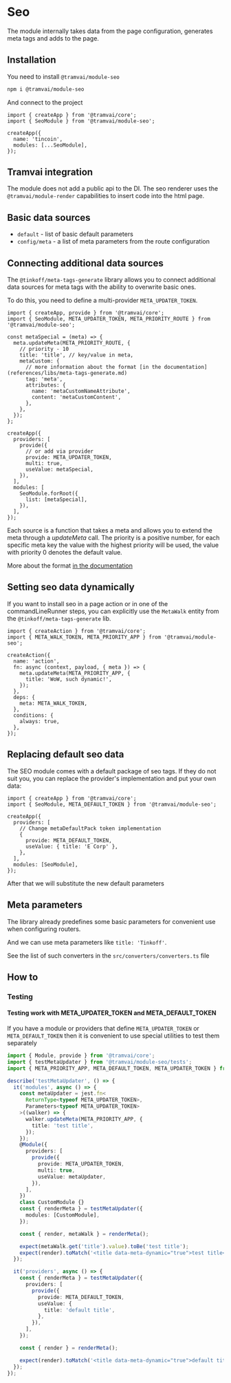 # Seo

The module internally takes data from the page configuration, generates meta tags and adds to the page.

## Installation

You need to install `@tramvai/module-seo`

```bash
npm i @tramvai/module-seo
```

And connect to the project

```tsx
import { createApp } from '@tramvai/core';
import { SeoModule } from '@tramvai/module-seo';

createApp({
  name: 'tincoin',
  modules: [...SeoModule],
});
```

## Tramvai integration

The module does not add a public api to the DI.
The seo renderer uses the `@tramvai/module-render` capabilities to insert code into the html page.

## Basic data sources

- `default` - list of basic default parameters
- `config/meta` - a list of meta parameters from the route configuration

## Connecting additional data sources

The `@tinkoff/meta-tags-generate` library allows you to connect additional data sources for meta tags with the ability to overwrite basic ones.

To do this, you need to define a multi-provider `META_UPDATER_TOKEN`.

```tsx
import { createApp, provide } from '@tramvai/core';
import { SeoModule, META_UPDATER_TOKEN, META_PRIORITY_ROUTE } from '@tramvai/module-seo';

const metaSpecial = (meta) => {
  meta.updateMeta(META_PRIORITY_ROUTE, {
    // priority - 10
    title: 'title', // key/value in meta,
    metaCustom: {
      // more information about the format [in the documentation](references/libs/meta-tags-generate.md)
      tag: 'meta',
      attributes: {
        name: 'metaCustomNameAttribute',
        content: 'metaCustomContent',
      },
    },
  });
};

createApp({
  providers: [
    provide({
      // or add via provider
      provide: META_UPDATER_TOKEN,
      multi: true,
      useValue: metaSpecial,
    }),
  ],
  modules: [
    SeoModule.forRoot({
      list: [metaSpecial],
    }),
  ],
});
```

Each source is a function that takes a meta and allows you to extend the meta through a _updateMeta_ call.
The priority is a positive number, for each specific meta key the value with the highest priority will be used, the value with priority 0 denotes the default value.

More about the format [in the documentation](references/libs/meta-tags-generate.md)

## Setting seo data dynamically

If you want to install seo in a page action or in one of the commandLineRunner steps, you can explicitly use the `MetaWalk` entity from the `@tinkoff/meta-tags-generate` lib.

```tsx
import { createAction } from '@tramvai/core';
import { META_WALK_TOKEN, META_PRIORITY_APP } from '@tramvai/module-seo';

createAction({
  name: 'action',
  fn: async (context, payload, { meta }) => {
    meta.updateMeta(META_PRIORITY_APP, {
      title: 'WoW, such dynamic!',
    });
  },
  deps: {
    meta: META_WALK_TOKEN,
  },
  conditions: {
    always: true,
  },
});
```

## Replacing default seo data

The SEO module comes with a default package of seo tags. If they do not suit you, you can replace the provider's implementation and put your own data:

```tsx
import { createApp } from '@tramvai/core';
import { SeoModule, META_DEFAULT_TOKEN } from '@tramvai/module-seo';

createApp({
  providers: [
    // Change metaDefaultPack token implementation
    {
      provide: META_DEFAULT_TOKEN,
      useValue: { title: 'E Corp' },
    },
  ],
  modules: [SeoModule],
});
```

After that we will substitute the new default parameters

## Meta parameters

The library already predefines some basic parameters for convenient use when configuring routers.

And we can use meta parameters like `title: 'Tinkoff'`.

See the list of such converters in the `src/converters/converters.ts` file

## How to

### Testing

#### Testing work with META_UPDATER_TOKEN and META_DEFAULT_TOKEN

If you have a module or providers that define `META_UPDATER_TOKEN` or `META_DEFAULT_TOKEN` then it is convenient to use special utilities to test them separately

```ts
import { Module, provide } from '@tramvai/core';
import { testMetaUpdater } from '@tramvai/module-seo/tests';
import { META_PRIORITY_APP, META_DEFAULT_TOKEN, META_UPDATER_TOKEN } from '@tramvai/module-seo';

describe('testMetaUpdater', () => {
  it('modules', async () => {
    const metaUpdater = jest.fn<
      ReturnType<typeof META_UPDATER_TOKEN>,
      Parameters<typeof META_UPDATER_TOKEN>
    >((walker) => {
      walker.updateMeta(META_PRIORITY_APP, {
        title: 'test title',
      });
    });
    @Module({
      providers: [
        provide({
          provide: META_UPDATER_TOKEN,
          multi: true,
          useValue: metaUpdater,
        }),
      ],
    })
    class CustomModule {}
    const { renderMeta } = testMetaUpdater({
      modules: [CustomModule],
    });

    const { render, metaWalk } = renderMeta();

    expect(metaWalk.get('title').value).toBe('test title');
    expect(render).toMatch('<title data-meta-dynamic="true">test title</title>');
  });

  it('providers', async () => {
    const { renderMeta } = testMetaUpdater({
      providers: [
        provide({
          provide: META_DEFAULT_TOKEN,
          useValue: {
            title: 'default title',
          },
        }),
      ],
    });

    const { render } = renderMeta();

    expect(render).toMatch('<title data-meta-dynamic="true">default title</title>');
  });
});
```
